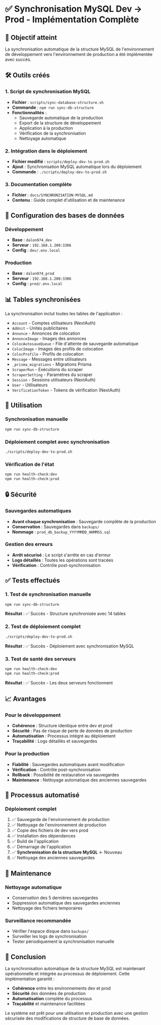 # ✅ Synchronisation MySQL Dev → Prod - Implémentation Complète

## 🎯 Objectif atteint

La synchronisation automatique de la structure MySQL de l'environnement de développement vers l'environnement de production a été implémentée avec succès.

## 🛠️ Outils créés

### 1. Script de synchronisation MySQL
- **Fichier** : `scripts/sync-database-structure.sh`
- **Commande** : `npm run sync-db-structure`
- **Fonctionnalités** :
  - Sauvegarde automatique de la production
  - Export de la structure de développement
  - Application à la production
  - Vérification de la synchronisation
  - Nettoyage automatique

### 2. Intégration dans le déploiement
- **Fichier modifié** : `scripts/deploy-dev-to-prod.sh`
- **Ajout** : Synchronisation MySQL automatique lors du déploiement
- **Commande** : `./scripts/deploy-dev-to-prod.sh`

### 3. Documentation complète
- **Fichier** : `docs/SYNCHRONISATION-MYSQL.md`
- **Contenu** : Guide complet d'utilisation et de maintenance

## 🔧 Configuration des bases de données

### Développement
- **Base** : `dalon974_dev`
- **Serveur** : `192.168.1.200:3306`
- **Config** : `dev/.env.local`

### Production
- **Base** : `dalon974_prod`
- **Serveur** : `192.168.1.200:3306`
- **Config** : `prod/.env.local`

## 📊 Tables synchronisées

La synchronisation inclut toutes les tables de l'application :

- `Account` - Comptes utilisateurs (NextAuth)
- `AdUnit` - Unités publicitaires
- `Annonce` - Annonces de colocation
- `AnnonceImage` - Images des annonces
- `ColocAutosaveQueue` - File d'attente de sauvegarde automatique
- `ColocImage` - Images des profils de colocation
- `ColocProfile` - Profils de colocation
- `Message` - Messages entre utilisateurs
- `_prisma_migrations` - Migrations Prisma
- `ScraperRun` - Exécutions du scraper
- `ScraperSetting` - Paramètres du scraper
- `Session` - Sessions utilisateurs (NextAuth)
- `User` - Utilisateurs
- `VerificationToken` - Tokens de vérification (NextAuth)

## 🚀 Utilisation

### Synchronisation manuelle
```bash
npm run sync-db-structure
```

### Déploiement complet avec synchronisation
```bash
./scripts/deploy-dev-to-prod.sh
```

### Vérification de l'état
```bash
npm run health-check:dev
npm run health-check:prod
```

## 🔒 Sécurité

### Sauvegardes automatiques
- **Avant chaque synchronisation** : Sauvegarde complète de la production
- **Conservation** : Sauvegardes dans `backups/`
- **Nommage** : `prod_db_backup_YYYYMMDD_HHMMSS.sql`

### Gestion des erreurs
- **Arrêt sécurisé** : Le script s'arrête en cas d'erreur
- **Logs détaillés** : Toutes les opérations sont tracées
- **Vérification** : Contrôle post-synchronisation

## ✅ Tests effectués

### 1. Test de synchronisation manuelle
```bash
npm run sync-db-structure
```
**Résultat** : ✅ Succès - Structure synchronisée avec 14 tables

### 2. Test de déploiement complet
```bash
./scripts/deploy-dev-to-prod.sh
```
**Résultat** : ✅ Succès - Déploiement avec synchronisation MySQL

### 3. Test de santé des serveurs
```bash
npm run health-check:dev
npm run health-check:prod
```
**Résultat** : ✅ Succès - Les deux serveurs fonctionnent

## 📈 Avantages

### Pour le développement
- **Cohérence** : Structure identique entre dev et prod
- **Sécurité** : Pas de risque de perte de données de production
- **Automatisation** : Processus intégré au déploiement
- **Traçabilité** : Logs détaillés et sauvegardes

### Pour la production
- **Fiabilité** : Sauvegardes automatiques avant modification
- **Vérification** : Contrôle post-synchronisation
- **Rollback** : Possibilité de restauration via sauvegardes
- **Maintenance** : Nettoyage automatique des anciennes sauvegardes

## 🔄 Processus automatisé

### Déploiement complet
1. ✅ Sauvegarde de l'environnement de production
2. ✅ Nettoyage de l'environnement de production
3. ✅ Copie des fichiers de dev vers prod
4. ✅ Installation des dépendances
5. ✅ Build de l'application
6. ✅ Démarrage de l'application
7. ✅ **Synchronisation de la structure MySQL** ← Nouveau
8. ✅ Nettoyage des anciennes sauvegardes

## 📝 Maintenance

### Nettoyage automatique
- Conservation des 5 dernières sauvegardes
- Suppression automatique des sauvegardes anciennes
- Nettoyage des fichiers temporaires

### Surveillance recommandée
- Vérifier l'espace disque dans `backups/`
- Surveiller les logs de synchronisation
- Tester périodiquement la synchronisation manuelle

## 🎉 Conclusion

La synchronisation automatique de la structure MySQL est maintenant opérationnelle et intégrée au processus de déploiement. Cette implémentation garantit :

- **Cohérence** entre les environnements dev et prod
- **Sécurité** des données de production
- **Automatisation** complète du processus
- **Traçabilité** et maintenance facilitées

Le système est prêt pour une utilisation en production avec une gestion sécurisée des modifications de structure de base de données.
